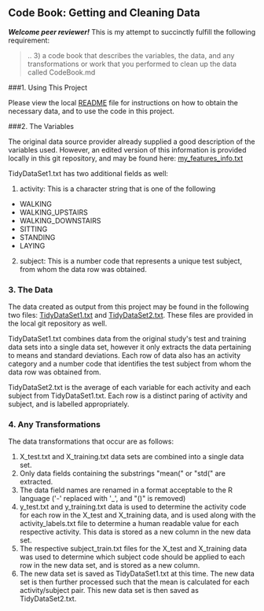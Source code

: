 ## Code Book: Getting and Cleaning Data

***Welcome peer reviewer!***  This is my attempt to succinctly fulfill the following requirement:

>.. 3) a code book that describes the variables, the data, and any transformations or work that you performed to clean up the data called CodeBook.md

###1. Using This Project

Please view the local [README](https://github.com/KarlWenzel/GetCleanDataProject/blob/master/README.md) file for instructions on how to obtain the necessary data, and to use the code in this project.

###2. The Variables

The original data source provider already supplied a good description of the variables used.  However, an edited version of this information is provided locally in this git repository, and may be found here: [my_features_info.txt](https://github.com/KarlWenzel/GetCleanDataProject/blob/master/my_features_info.txt)

TidyDataSet1.txt has two additional fields as well:

1. activity: This is a character string that is one of the following
  * WALKING
  * WALKING_UPSTAIRS
  * WALKING_DOWNSTAIRS
  * SITTING
  * STANDING
  * LAYING
2. subject: This is a number code that represents a unique test subject, from whom the data row was obtained.

### 3. The Data

The data created as output from this project may be found in the following two files: 
[TidyDataSet1.txt](https://github.com/KarlWenzel/GetCleanDataProject/blob/master/TidyDataSet1.txt) and 
[TidyDataSet2.txt](https://github.com/KarlWenzel/GetCleanDataProject/blob/master/TidyDataSet2.txt).
These files are provided in the local git repository as well.

TidyDataSet1.txt combines data from the original study's test and training data sets into a single data set, however it only extracts the data pertaining to means and standard deviations.  Each row of data also has an activity category and a number code that identifies the test subject from whom the data row was obtained from.

TidyDataSet2.txt is the average of each variable for each activity and each subject from TidyDataSet1.txt.  Each row is a distinct paring of activity and subject, and is labelled appropriately.

### 4. Any Transformations

The data transformations that occur are as follows:

1. X_test.txt and X_training.txt data sets are combined into a single data set.
2. Only data fields containing the substrings "mean(" or "std(" are extracted.
3. The data field names are renamed in a format acceptable to the R language ('-' replaced with '_', and "()" is removed)
4. y_test.txt and y_training.txt data is used to determine the activity code for each row in the X_test and X_training data, and is used along with the activity_labels.txt file to determine a human readable value for each respective activity.  This data is stored as a new column in the new data set.
5. The respective subject_train.txt files for the X_test and X_training data was used to determine which subject code should be applied to each row in the new data set, and is stored as a new column.
6. The new data set is saved as TidyDataSet1.txt at this time.  The new data set is then further processed such that the mean is calculated for each activity/subject pair.  This new data set is then saved as TidyDataSet2.txt.


